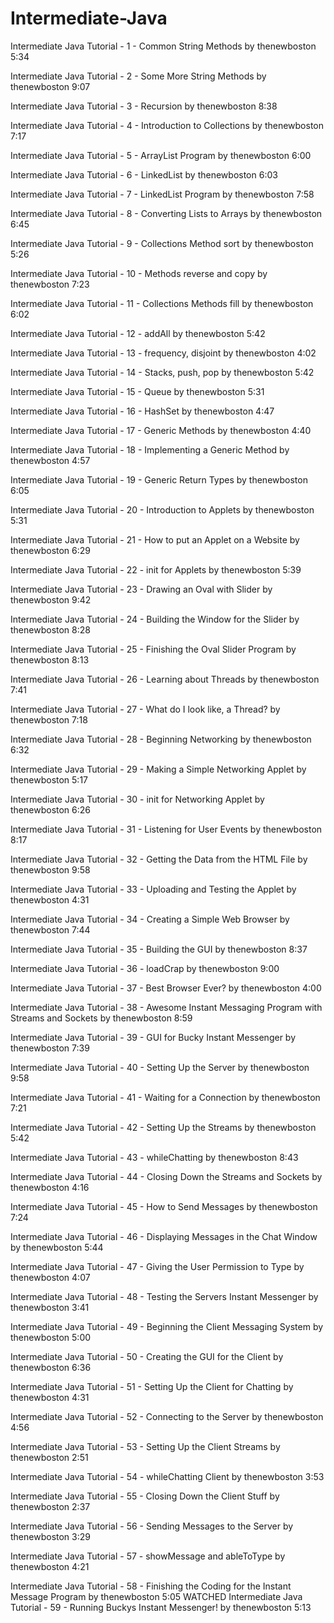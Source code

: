 # Intermediate-Java
Intermediate Java Tutorial - 1 - Common String Methods
by thenewboston
5:34
   
Intermediate Java Tutorial - 2 - Some More String Methods
by thenewboston
9:07
   
Intermediate Java Tutorial - 3 - Recursion
by thenewboston
8:38
   
Intermediate Java Tutorial - 4 - Introduction to Collections
by thenewboston
7:17
   
Intermediate Java Tutorial - 5 - ArrayList Program
by thenewboston
6:00
   
Intermediate Java Tutorial - 6 - LinkedList
by thenewboston
6:03
   
Intermediate Java Tutorial - 7 - LinkedList Program
by thenewboston
7:58
   
Intermediate Java Tutorial - 8 - Converting Lists to Arrays
by thenewboston
6:45
   
Intermediate Java Tutorial - 9 - Collections Method sort
by thenewboston
5:26
   
Intermediate Java Tutorial - 10 - Methods reverse and copy
by thenewboston
7:23
   
Intermediate Java Tutorial - 11 - Collections Methods fill
by thenewboston
6:02
   
Intermediate Java Tutorial - 12 - addAll
by thenewboston
5:42
   
Intermediate Java Tutorial - 13 - frequency, disjoint
by thenewboston
4:02
   
Intermediate Java Tutorial - 14 - Stacks, push, pop
by thenewboston
5:42
   
Intermediate Java Tutorial - 15 - Queue
by thenewboston
5:31
   
Intermediate Java Tutorial - 16 - HashSet
by thenewboston
4:47
   
Intermediate Java Tutorial - 17 - Generic Methods
by thenewboston
4:40
   
Intermediate Java Tutorial - 18 - Implementing a Generic Method
by thenewboston
4:57
   
Intermediate Java Tutorial - 19 - Generic Return Types
by thenewboston
6:05
   
Intermediate Java Tutorial - 20 - Introduction to Applets
by thenewboston
5:31
   
Intermediate Java Tutorial - 21 - How to put an Applet on a Website
by thenewboston
6:29
   
Intermediate Java Tutorial - 22 - init for Applets
by thenewboston
5:39
   
Intermediate Java Tutorial - 23 - Drawing an Oval with Slider
by thenewboston
9:42
   
Intermediate Java Tutorial - 24 - Building the Window for the Slider
by thenewboston
8:28
   
Intermediate Java Tutorial - 25 - Finishing the Oval Slider Program
by thenewboston
8:13
   
Intermediate Java Tutorial - 26 - Learning about Threads
by thenewboston
7:41
   
Intermediate Java Tutorial - 27 - What do I look like, a Thread?
by thenewboston
7:18
   
Intermediate Java Tutorial - 28 - Beginning Networking
by thenewboston
6:32
   
Intermediate Java Tutorial - 29 - Making a Simple Networking Applet
by thenewboston
5:17
   
Intermediate Java Tutorial - 30 - init for Networking Applet
by thenewboston
6:26
   
Intermediate Java Tutorial - 31 - Listening for User Events
by thenewboston
8:17
   
Intermediate Java Tutorial - 32 - Getting the Data from the HTML File
by thenewboston
9:58
   
Intermediate Java Tutorial - 33 - Uploading and Testing the Applet
by thenewboston
4:31
   
Intermediate Java Tutorial - 34 - Creating a Simple Web Browser
by thenewboston
7:44
   
Intermediate Java Tutorial - 35 - Building the GUI
by thenewboston
8:37
   
Intermediate Java Tutorial - 36 - loadCrap
by thenewboston
9:00
   
Intermediate Java Tutorial - 37 - Best Browser Ever?
by thenewboston
4:00
   
Intermediate Java Tutorial - 38 - Awesome Instant Messaging Program with Streams and Sockets
by thenewboston
8:59
   
Intermediate Java Tutorial - 39 - GUI for Bucky Instant Messenger
by thenewboston
7:39
   
Intermediate Java Tutorial - 40 - Setting Up the Server
by thenewboston
9:58
   
Intermediate Java Tutorial - 41 - Waiting for a Connection
by thenewboston
7:21
   
Intermediate Java Tutorial - 42 - Setting Up the Streams
by thenewboston
5:42
   
Intermediate Java Tutorial - 43 - whileChatting
by thenewboston
8:43
   
Intermediate Java Tutorial - 44 - Closing Down the Streams and Sockets
by thenewboston
4:16
   
Intermediate Java Tutorial - 45 - How to Send Messages
by thenewboston
7:24
   
Intermediate Java Tutorial - 46 - Displaying Messages in the Chat Window
by thenewboston
5:44
   
Intermediate Java Tutorial - 47 - Giving the User Permission to Type
by thenewboston
4:07
   
Intermediate Java Tutorial - 48 - Testing the Servers Instant Messenger
by thenewboston
3:41
   
Intermediate Java Tutorial - 49 - Beginning the Client Messaging System
by thenewboston
5:00
   
Intermediate Java Tutorial - 50 - Creating the GUI for the Client
by thenewboston
6:36
   
Intermediate Java Tutorial - 51 - Setting Up the Client for Chatting
by thenewboston
4:31
   
Intermediate Java Tutorial - 52 - Connecting to the Server
by thenewboston
4:56
   
Intermediate Java Tutorial - 53 - Setting Up the Client Streams
by thenewboston
2:51
   
Intermediate Java Tutorial - 54 - whileChatting Client
by thenewboston
3:53
   
Intermediate Java Tutorial - 55 - Closing Down the Client Stuff
by thenewboston
2:37
   
Intermediate Java Tutorial - 56 - Sending Messages to the Server
by thenewboston
3:29
   
Intermediate Java Tutorial - 57 - showMessage and ableToType
by thenewboston
4:21
   
Intermediate Java Tutorial - 58 - Finishing the Coding for the Instant Message Program
by thenewboston
5:05
  WATCHED 
Intermediate Java Tutorial - 59 - Running Buckys Instant Messenger!
by thenewboston
5:13
